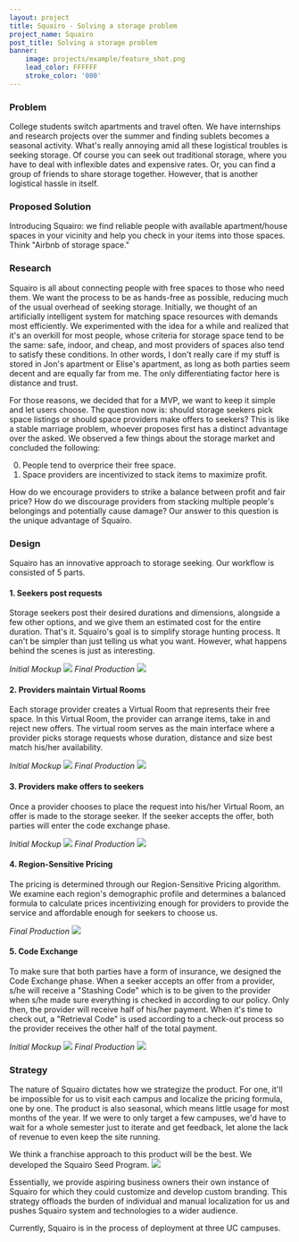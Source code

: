 ```yaml
---
layout: project
title: Squairo - Solving a storage problem
project_name: Squairo
post_title: Solving a storage problem
banner:
    image: projects/example/feature_shot.png
    lead_color: FFFFFF
    stroke_color: '000'
---
```


### Problem

College students switch apartments and travel often. We have internships and research projects over the summer and finding sublets becomes a seasonal activity. What's really annoying amid all these logistical troubles is seeking storage. Of course you can seek out traditional storage, where you have to deal with inflexible dates and expensive rates. Or, you can find a group of friends to share storage together. However, that is another logistical hassle in itself.

### Proposed Solution 

Introducing Squairo: we find reliable people with available apartment/house spaces in your vicinity and help you check in your items into those spaces. Think "Airbnb of storage space."

### Research

Squairo is all about connecting people with free spaces to those who need them. We want the process to be as hands-free as possible, reducing much of the usual overhead of seeking storage. Initially, we thought of an artificially intelligent system for matching space resources with demands most efficiently. We experimented with the idea for a while and realized that it's an overkill for most people, whose criteria for storage space tend to be the same: safe, indoor, and cheap, and most providers of spaces also tend to satisfy these conditions. In other words, I don't really care if my stuff is stored in Jon's apartment or Elise's apartment, as long as both parties seem decent and are equally far from me. The only differentiating factor here is distance and trust.

For those reasons, we decided that for a MVP, we want to keep it simple and let users choose. The question now is: should storage seekers pick space listings or should space providers make offers to seekers? This is like a stable marriage problem, whoever proposes first has a distinct advantage over the asked. We observed a few things about the storage market and concluded the following:

0. People tend to overprice their free space.
0. Space providers are incentivized to stack items to maximize profit. 

How do we encourage providers to strike a balance between profit and fair price? How do we discourage providers from stacking multiple people's belongings and potentially cause damage? Our answer to this question is the unique advantage of Squairo.

### Design

Squairo has an innovative approach to storage seeking. Our workflow is consisted of 5 parts.

#### 1. Seekers post requests
Storage seekers post their desired durations and dimensions, alongside a few other options, and we give them an estimated cost for the entire duration. That's it. Squairo's goal is to simplify storage hunting process. It can't be simpler than just telling us what you want. However, what happens behind the scenes is just as interesting.

*Initial Mockup*
<img src="/assets/images/projects/squairo/mockup/new-stash.png" class='responsive-img materialboxed' />
*Final Production*
<img src="/assets/images/projects/squairo/homepage.png" class='responsive-img materialboxed' />

#### 2. Providers maintain Virtual Rooms
Each storage provider creates a Virtual Room that represents their free space. In this Virtual Room, the provider can arrange items, take in and reject new offers. The virtual room serves as the main interface where a provider picks storage requests whose duration, distance and size best match his/her availability.
 
*Initial Mockup*
<img src="/assets/images/projects/squairo/mockup/virtual-room.png" class='responsive-img materialboxed' />
*Final Production*
<img src="/assets/images/projects/squairo/virtual-room.png" class='responsive-img materialboxed' />

#### 3. Providers make offers to seekers
Once a provider chooses to place the request into his/her Virtual Room, an offer is made to the storage seeker. If the seeker accepts the offer, both parties will enter the code exchange phase.

*Initial Mockup*
<img src="/assets/images/projects/squairo/mockup/my-stashes.png" class='responsive-img materialboxed' />
*Final Production*
<img src="/assets/images/projects/squairo/my-stashes.png" class='responsive-img materialboxed' />

#### 4. Region-Sensitive Pricing
The pricing is determined through our Region-Sensitive Pricing algorithm. We examine each region's demographic profile and determines a balanced formula to calculate prices incentivizing enough for providers to provide the service and affordable enough for seekers to choose us. 

*Final Production*
<img src="/assets/images/projects/squairo/price-calc.png" class='responsive-img materialboxed' />

#### 5. Code Exchange
To make sure that both parties have a form of insurance, we designed the Code Exchange phase. When a seeker accepts an offer from a provider, s/he will receive a "Stashing Code" which is to be given to the provider when s/he made sure everything is checked in according to our policy. Only then, the provider will receive half of his/her payment. When it's time to check out, a "Retrieval Code" is used according to a check-out process so the provider receives the other half of the total payment.

*Initial Mockup*
<img src="/assets/images/projects/squairo/mockup/codes.png" class='responsive-img materialboxed' />
*Final Production*
<img src="/assets/images/projects/squairo/oak-overview.png" class='responsive-img materialboxed' />

### Strategy
The nature of Squairo dictates how we strategize the product. For one, it'll be impossible for us to visit each campus and localize the pricing formula, one by one. The product is also seasonal, which means little usage for most months of the year. If we were to only target a few campuses, we'd have to wait for a whole semester just to iterate and get feedback, let alone the lack of revenue to even keep the site running. 

We think a franchise approach to this product will be the best. We developed the Squairo Seed Program.
<img src="/assets/images/projects/squairo/franchise-inofgraphic.png" class='responsive-img materialboxed' />

Essentially, we provide aspiring business owners their own instance of Squairo for which they could customize and develop custom branding. This strategy offloads the burden of individual and manual localization for us and pushes Squairo system and technologies to a wider audience. 

Currently, Squairo is in the process of deployment at three UC campuses. 
